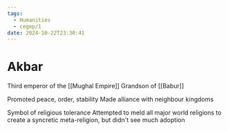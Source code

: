```yaml
---
tags:
  - Humanities
  - cegep/1
date: 2024-10-22T23:30:41
---
```


# Akbar

Third emperor of the [[Mughal Empire]]
Grandson of [[Babur]]

Promoted peace, order, stability
Made alliance with neighbour kingdoms

Symbol of religious tolerance
Attempted to meld all major world religions to create a syncretic meta-religion, but didn't see much adoption
